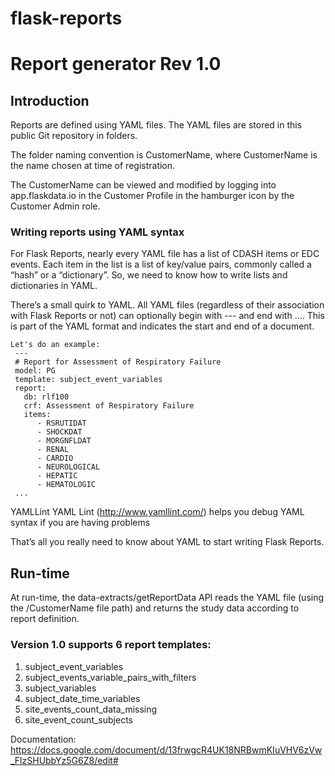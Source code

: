 # flask-reports
# Report generator Rev 1.0

## Introduction
Reports are defined using YAML files.  The YAML files are stored in this public Git repository in folders.

The folder naming convention is CustomerName, where CustomerName is the name chosen at time of registration.

The CustomerName can be viewed and modified by logging into app.flaskdata.io in the Customer Profile in the hamburger icon by the Customer Admin role.

### Writing reports using YAML syntax
For Flask Reports, nearly every YAML file has a list of CDASH items or EDC events. Each item in the list is a list of key/value pairs, commonly called a “hash” or a “dictionary”. So, we need to know how to write lists and dictionaries in YAML.

There’s a small quirk to YAML. All YAML files (regardless of their association with Flask Reports or not) can optionally begin with --- and end with .... This is part of the YAML format and indicates the start and end of a document.

    Let's do an example:
     ---
     # Report for Assessment of Respiratory Failure
     model: PG
     template: subject_event_variables
     report:
       db: rlf100
       crf: Assessment of Respiratory Failure
       items:
          - RSRUTIDAT
          - SHOCKDAT
          - MORGNFLDAT
          - RENAL
          - CARDIO
          - NEUROLOGICAL
          - HEPATIC
          - HEMATOLOGIC
     ...


YAMLLint
YAML Lint (http://www.yamllint.com/) helps you debug YAML syntax if you are having problems

That’s all you really need to know about YAML to start writing Flask Reports.

## Run-time 
At run-time, the data-extracts/getReportData API  reads the YAML file (using the /CustomerName file path) and returns the study data according to report definition.

### Version 1.0 supports 6 report templates:

1. subject_event_variables
2. subject_events_variable_pairs_with_filters
3. subject_variables
4. subject_date_time_variables
5. site_events_count_data_missing
6. site_event_count_subjects

Documentation: https://docs.google.com/document/d/13frwgcR4UK18NRBwmKIuVHV6zVw_FlzSHUbbYz5G6Z8/edit#
